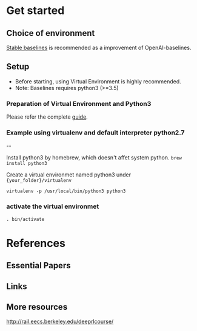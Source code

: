 Get started
===========

Choice of environment
-----------------------

[Stable baselines](https://readthedocs.org/projects/stable-baselines/downloads/pdf/master/) is recommended as a improvement of OpenAI-baselines.


Setup
-----

- Before starting, using Virtual Environment is highly recommended.
- Note: Baselines requires python3 (>=3.5)

### Preparation of Virtual Environment and Python3
Please refer the complete [guide](https://docs.python-guide.org/starting/installation/).

### Example using virtualenv and default interpreter python2.7
--

Install python3 by homebrew, which doesn't affet system python.
`brew install python3`

Create a virtual environmet named python3 under `{your_folder}/virtualenv`

`virtualenv -p /usr/local/bin/python3 python3`

### activate the virtual environmet
```
. bin/activate 
```


References
==========

Essential Papers
----------------

Links
-----

More resources
--------------

http://rail.eecs.berkeley.edu/deeprlcourse/
